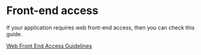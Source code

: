 # Front-end access

If your application requires web front-end access, then you can check this guide.

[Web Front End Access Guidelines](../../../register-.dao/character-list/fraud-prevention.md)
